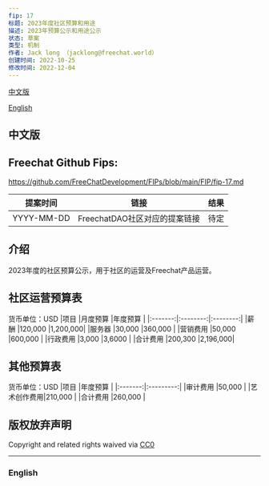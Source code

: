 ```yaml
---
fip: 17
标题: 2023年度社区预算和用途
描述: 2023年预算公示和用途公示
状态: 草案
类型: 机制
作者: Jack long （jacklong@freechat.world）
创建时间: 2022-10-25
修改时间: 2022-12-04
---
```


[中文版](#1)

[English](#2)

<h2 id="1">中文版</h2>

## Freechat Github Fips: 

https://github.com/FreeChatDevelopment/FIPs/blob/main/FIP/fip-17.md

  | 提案时间 | 链接 | 结果 |
  |:-:|:-:|:-:|
  |YYYY-MM-DD |FreechatDAO社区对应的提案链接|待定|


## 介绍
2023年度的社区预算公示，用于社区的运营及Freechat产品运营。

## 社区运营预算表
货币单位：USD
|项目      |月度预算   |年度预算    | 
|:-------:|:--------:|:--------:|
|薪酬      |120,000   |1,200,000|
|服务器    |30,000     |360,000 |
|营销费用   |50,000    |600,000 |
|行政费用   |3,000     |3,6000  |
|合计费用   |200,300   |2,196,000|

## 其他预算表
货币单位：USD
|项目      |年度预算    | 
|:-------:|:---------:|
|审计费用   |50,000    |
|艺术创作费用|210,000   |
|合计费用   |260,000   |

## 版权放弃声明
Copyright and related rights waived via [CC0](https://github.com/ethereum/EIPs/blob/master/LICENSE.md)

-------------------------

<h3 id="2">English</h3>
